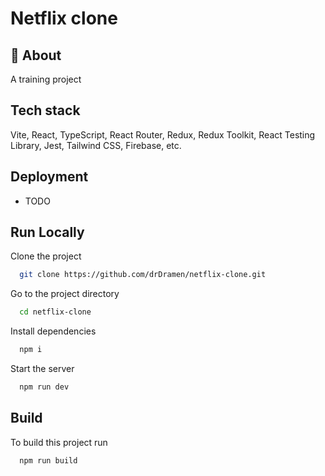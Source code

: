 # Netflix clone

## 💾 About

A training project

## Tech stack

Vite, React, TypeScript, React Router, Redux, Redux Toolkit, React Testing Library, Jest, Tailwind CSS, Firebase, etc.

## Deployment

- TODO

## Run Locally

Clone the project

```bash
  git clone https://github.com/drDramen/netflix-clone.git
```

Go to the project directory

```bash
  cd netflix-clone
```

Install dependencies

```bash
  npm i
```

Start the server

```bash
  npm run dev
```

## Build

To build this project run

```bash
  npm run build
```
